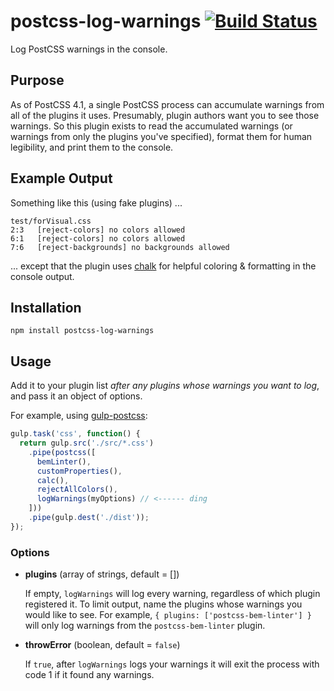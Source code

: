 # postcss-log-warnings [![Build Status](https://travis-ci.org/davidtheclark/postcss-log-warnings.svg?branch=master)](https://travis-ci.org/davidtheclark/postcss-log-warnings)

Log PostCSS warnings in the console.

## Purpose

As of PostCSS 4.1, a single PostCSS process can accumulate warnings from all of the plugins it uses.
Presumably, plugin authors want you to see those warnings.
So this plugin exists to read the accumulated warnings (or warnings from only the plugins you've specified), format them for human legibility, and print them to the console.

## Example Output

Something like this (using fake plugins) ...

```
test/forVisual.css
2:3   [reject-colors] no colors allowed
6:1	  [reject-colors] no colors allowed
7:6   [reject-backgrounds] no backgrounds allowed
```

... except that the plugin uses [chalk](https://www.google.com/url?sa=t&rct=j&q=&esrc=s&source=web&cd=1&cad=rja&uact=8&ved=0CB4QFjAA&url=https%3A%2F%2Fgithub.com%2Fsindresorhus%2Fchalk&ei=O3QkVZ6QNoa4sAXjo4HgCQ&usg=AFQjCNFsl0WVrLJkcmEivcr4eAsYYAsdrw&bvm=bv.90237346,d.eXY) for helpful coloring & formatting in the console output.

## Installation

```
npm install postcss-log-warnings
```

## Usage

Add it to your plugin list *after any plugins whose warnings you want to log*, and pass it an object of options.

For example, using [gulp-postcss](https://github.com/w0rm/gulp-postcss):

```js
gulp.task('css', function() {
  return gulp.src('./src/*.css')
    .pipe(postcss([
      bemLinter(),
      customProperties(),
      calc(),
      rejectAllColors(),
      logWarnings(myOptions) // <------ ding
    ]))
    .pipe(gulp.dest('./dist'));
});
```

### Options

- **plugins** (array of strings, default = [])

  If empty, `logWarnings` will log every warning, regardless of which plugin registered it.
  To limit output, name the plugins whose warnings you would like to see.
  For example, `{ plugins: ['postcss-bem-linter'] }` will only log warnings from the `postcss-bem-linter` plugin.
- **throwError** (boolean, default = `false`)

  If `true`, after `logWarnings` logs your warnings it will exit the process with code 1 if it found any warnings.
